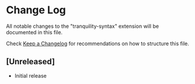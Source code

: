 # Change Log

All notable changes to the "tranquility-syntax" extension will be documented in this file.

Check [Keep a Changelog](http://keepachangelog.com/) for recommendations on how to structure this file.

## [Unreleased]

- Initial release